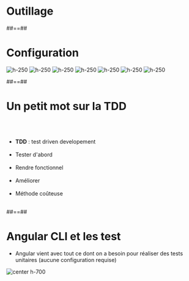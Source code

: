 <!-- .slide: class="transition-bg-grey-1 underline" -->

# Outillage

##==##

<!-- .slide: class="sfeir-basic-slide" -->

# Configuration

![h-250](assets/images/school/unit-tests/karma.png)
![h-250](assets/images/school/unit-tests/jasmine.png)
![h-250](assets/images/school/unit-tests/sinon.png)
![h-250](assets/images/school/unit-tests/protactor.png)
![h-250](assets/images/school/unit-tests/mocha.png)
![h-250](assets/images/school/unit-tests/webpack.png)
![h-250](assets/images/school/unit-tests/typescript.png)

##==##

<!-- .slide-->

# Un petit mot sur la TDD

<br><br>

-   **TDD** : test driven developement<br><br>
-   Tester d'abord<br><br>
-   Rendre fonctionnel<br><br>
-   Améliorer<br><br>
-   Méthode coûteuse<br><br>

##==##

<!-- .slide -->

# Angular CLI et les test

-   Angular vient avec tout ce dont on a besoin pour réaliser des tests unitaires (aucune configuration requise)<br>

![center h-700](assets/images/school/unit-tests/ng_test_helper.png)
